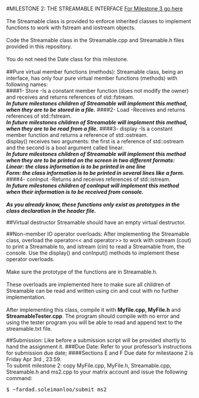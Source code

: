 #MILESTONE 2: THE STREAMABLE INTERFACE
[For Milestone 3 go here](https://github.com/Seneca-OOP244/FP20151MS3)<br /><br />
The Streamable class is provided to enforce inherited classes to implement functions to work with fstream and iostream objects.<br /><br />
Code the Streamable class in the Streamable.cpp and Streamable.h files provided in this  repository. <br /><br />
You do not need the Date class for this milestone. <br /><br />
##Pure virtual member functions (methods):
Streamable class, being an interface, has only four pure virtual member functions (methods) with following names: <br />
####1- Store
  -Is a constant member function (does not modify the owner) and receives and returns references of std::fstream.<br />
***In future milestones children of Streamable will implement this method, when they are to be stored in a file.***
####2- Load
  -Receives and returns references of std::fstream.<br />
***In future milestones children of Streamable will implement this method, when they are to be read from a file.***
####3- display
  -Is a constant member function and returns a reference of std::ostream.<br />
display() receives two arguments: the first is a reference of std::ostream and the second is a bool argument called linear.<br />
***In future milestones children of Streamable will implement this method when they are to be printed on the screen in two different formats:<br />
Linear: the class information is to be printed in one line<br />
Form: the class information is to be printed in several lines like a form.<br />***
####4- conInput
  -Returns and receives references of std::istream.<br />
***In future milestones children of conInput will implement this method when their information is to be received from console.*** 
<br /><br />
***As you already know, these functions only exist as prototypes in the class declaration in the header file.***


##Virtual destructor
Streamable should have an empty virtual destructor.

##Non-member IO operator overloads:
After implementing the Streamable class, overload the operator<< and operator>> to work with ostream (cout) to print a Streamable to, and istream (cin) to read a Streamable from, the console. Use the display() and conInput() methods to implement these operator overloads.<br /><br />
Make sure the prototype of the functions are in Streamable.h.<br /><br />
These overloads are implemented here to make sure all children of Streamable can be read and written using cin and cout with no further implementation.<br /><br />
After implementing this class, compile it with **Myfile.cpp, MyFile.h** and **StreamableTester.cpp**. The program should compile with no error and using the tester program you will be able to read and append text to the streamable.txt file.

##Submission:
Like before a submission script will be provided shortly to hand the assignment it. 
###Due Date:
Refer to your professor’s instructions for submission due date;
####Sections E and F
Due date for milestaone 2 is Friday Apr 3rd , 23:59.<br />
To submit milestone 2: copy MyFile.cpp, MyFile.h, Streamable.cpp, Streamable.h and ms2.cpp to your matrix account and issue the following command:<br />
<pre>
$ ~fardad.soleimanloo/submit_ms2
</pre>


